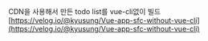 CDN을 사용해서 만든 todo list를 vue-cli없이 빌드
[https://velog.io/@kyusung/Vue-app-sfc-without-vue-cli](https://velog.io/@kyusung/Vue-app-sfc-without-vue-cli) 